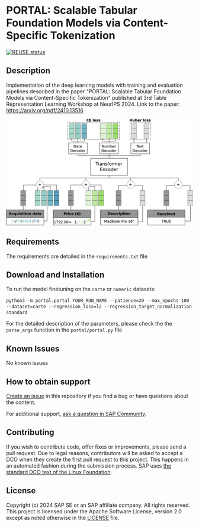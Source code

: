 # PORTAL: Scalable Tabular Foundation Models via Content-Specific Tokenization
[![REUSE status](https://api.reuse.software/badge/github.com/SAP-samples/portal)](https://api.reuse.software/info/github.com/SAP-samples/portal)

## Description
Implementation of the deep learning models with training and evaluation pipelines described in the paper "PORTAL: Scalable Tabular Foundation Models via Content-Specific Tokenization" published at 3rd Table Representation Learning Workshop at NeurIPS 2024. Link to the paper: https://arxiv.org/pdf/2410.13516

![logo](https://github.com/SAP-samples/portal/blob/main/model_architecture.png)

## Requirements

The requirements are detailed in the `requirements.txt` file

## Download and Installation

To run the model finetuning on the `carte` or `numeric` datasets:
```
python3 -m portal.portal YOUR_RUN_NAME --patience=20 --max_epochs 100 --dataset=carte --regression_loss=l2 --regression_target_normalization standard
```

For the detailed description of the parameters, please check the the `parse_args` function in the `portal/portal.py` file


## Known Issues
No known issues

## How to obtain support
[Create an issue](https://github.com/SAP-samples/portal/issues) in this repository if you find a bug or have questions about the content.
 
For additional support, [ask a question in SAP Community](https://answers.sap.com/questions/ask.html).

## Contributing
If you wish to contribute code, offer fixes or improvements, please send a pull request. Due to legal reasons, contributors will be asked to accept a DCO when they create the first pull request to this project. This happens in an automated fashion during the submission process. SAP uses [the standard DCO text of the Linux Foundation](https://developercertificate.org/).

## License
Copyright (c) 2024 SAP SE or an SAP affiliate company. All rights reserved. This project is licensed under the Apache Software License, version 2.0 except as noted otherwise in the [LICENSE](LICENSE) file.
